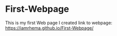 # First-Webpage
This is my first Web page I created
link to webpage: https://iamrhema.github.io/First-Webpage/
